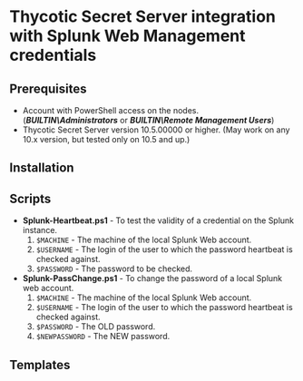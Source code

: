 # Thycotic Secret Server integration with Splunk Web Management credentials

## Prerequisites

* Account with PowerShell access on the nodes. (***BUILTIN\Administrators*** or ***BUILTIN\Remote Management Users***)
* Thycotic Secret Server version 10.5.00000 or higher. (May work on any 10.x version, but tested only on 10.5 and up.)

## Installation

## Scripts

* **Splunk-Heartbeat.ps1** - To test the validity of a credential on the Splunk instance.
	1. `$MACHINE` - The machine of the local Splunk Web account.
	2. `$USERNAME` - The login of the user to which the password heartbeat is checked against.
	3. `$PASSWORD` - The password to be checked.
* **Splunk-PassChange.ps1** - To change the password of a local Splunk web account.
	1. `$MACHINE` - The machine of the local Splunk Web account.
	2. `$USERNAME` - The login of the user to which the password heartbeat is checked against.
	3. `$PASSWORD` - The OLD password.
	4. `$NEWPASSWORD` - The NEW password.


## Templates